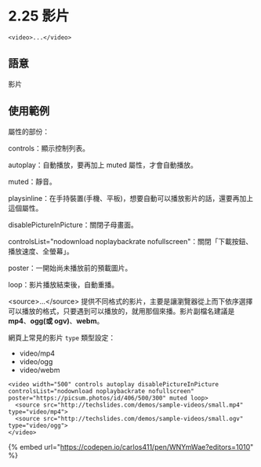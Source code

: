 # 2.25 影片

`<video>...</video>`

## 語意

影片

## 使用範例

屬性的部份：

controls：顯示控制列表。

autoplay：自動播放，要再加上 muted 屬性，才會自動播放。

muted：靜音。

playsinline：在手持裝置(手機、平板)，想要自動可以播放影片的話，還要再加上這個屬性。

disablePictureInPicture：關閉子母畫面。

controlsList="nodownload noplaybackrate nofullscreen"：關閉「下載按鈕、播放速度、全螢幕」。

poster：一開始尚未播放前的預載圖片。

loop：影片播放結束後，自動重播。



\<source>...\</source> 提供不同格式的影片，主要是讓瀏覽器從上而下依序選擇可以播放的格式，只要遇到可以播放的，就用那個來播。影片副檔名建議是 **mp4**、**ogg(或 ogv)**、**webm**。



網頁上常見的影片 `type` 類型設定：

* video/mp4
* video/ogg
* video/webm

```markup
<video width="500" controls autoplay disablePictureInPicture controlsList="nodownload noplaybackrate nofullscreen" poster="https://picsum.photos/id/406/500/300" muted loop> 
  <source src="http://techslides.com/demos/sample-videos/small.mp4" type="video/mp4">
  <source src="http://techslides.com/demos/sample-videos/small.ogv" type="video/ogg"> 
</video>
```

{% embed url="https://codepen.io/carlos411/pen/WNYmWae?editors=1010" %}

